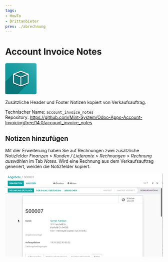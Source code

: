 ```yaml
---
tags:
- HowTo
- Drittanbieter
prev: ./abrechnung
---
```

# Account Invoice Notes

![icon_oms_box](assets/icon_oms_box.png)

Zusätzliche Header und Footer Notizen kopiert von Verkaufsauftrag.

Technischer Name: `account_invoice_notes`\
Repository: <https://github.com/Mint-System/Odoo-Apps-Account-Invoicing/tree/14.0/account_invoice_notes>

## Notizen hinzufügen

Mit dier Erweiterung haben Sie auf Rechnungen zwei zusätzliche Notizfelder *Finanzen > Kunden / Lieferante > Rechnungen > Rechnung auswählen* im Tab *Notes*. Wird eine Rechnung aus dem Verkaufsauftrag generiert, werden die Notizfelder kopiert.

![Account Invoice Notes](assets/Account%20Invoice%20Notes.gif)